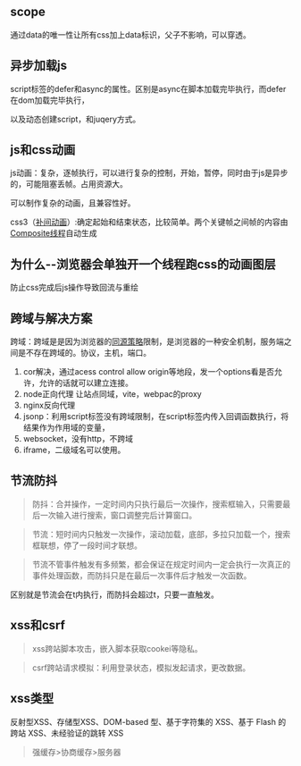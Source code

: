 ## scope

通过data的唯一性让所有css加上data标识，父子不影响，可以穿透。

## 异步加载js

script标签的defer和async的属性。区别是async在脚本加载完毕执行，而defer在dom加载完毕执行，

以及动态创建script，和juqery方式。

## js和css动画

js动画：复杂，逐帧执行，可以进行复杂的控制，开始，暂停，同时由于js是异步的，可能阻塞丢帧。占用资源大。

可以制作复杂的动画，且兼容性好。

css3（[补间动画](https://www.zhihu.com/search?q=%E8%A1%A5%E9%97%B4%E5%8A%A8%E7%94%BB&search_source=Entity&hybrid_search_source=Entity&hybrid_search_extra=%7B%22sourceType%22%3A%22answer%22%2C%22sourceId%22%3A1627856428%7D)）:确定起始和结束状态，比较简单。两个关键帧之间帧的内容由[Composite线程](https://www.zhihu.com/search?q=Composite%E7%BA%BF%E7%A8%8B&search_source=Entity&hybrid_search_source=Entity&hybrid_search_extra=%7B%22sourceType%22%3A%22answer%22%2C%22sourceId%22%3A1627856428%7D)自动生成

## 为什么--浏览器会单独开一个线程跑css的动画图层

防止css完成后js操作导致回流与重绘

## 跨域与解决方案

跨域：跨域是是因为浏览器的[同源策略](https://so.csdn.net/so/search?q=%E5%90%8C%E6%BA%90%E7%AD%96%E7%95%A5&spm=1001.2101.3001.7020)限制，是浏览器的一种安全机制，服务端之间是不存在跨域的。协议，主机，端口。

1. cor解决，通过acess control allow origin等地段，发一个options看是否允许，允许的话就可以建立连接。
2. node正向代理   让站点同域，vite，webpac的proxy
3. nginx反向代理
4. jsonp：利用script标签没有跨域限制，在script标签内传入回调函数执行，将结果作为作用域的变量，
5. websocket，没有http，不跨域
6. iframe，二级域名可以使用。

## 节流防抖

> 防抖：合并操作，一定时间内只执行最后一次操作，搜索框输入，只需要最后一次输入进行搜索，窗口调整完后计算窗口。

> 节流：短时间内只触发一次操作，滚动加载，底部，多拉只加载一个，搜索框联想，停了一段时间才联想。

> 节流不管事件触发有多频繁，都会保证在规定时间内一定会执行一次真正的事件处理函数，而防抖只是在最后一次事件后才触发一次函数。

区别就是节流会在t内执行，而防抖会超过t，只要一直触发。

## xss和csrf

> xss跨站脚本攻击，嵌入脚本获取cookei等隐私。

> csrf跨站请求模拟：利用登录状态，模拟发起请求，更改数据。

## xss类型

反射型XSS、存储型XSS、DOM-based 型、基于字符集的 XSS、基于 Flash 的跨站 XSS、未经验证的跳转 XSS

> 强缓存>协商缓存>服务器
